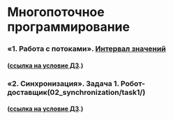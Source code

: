 # Многопоточное программирование

### «1. Работа с потоками». [Интервал значений](01_multithreading/task1/readme.md)
#### ([ссылка на условие ДЗ](https://github.com/netology-code/jd-homeworks/blob/video/multithreading/README.md "Ссылка на GitHub Netologia").)

### «2. Синхронизация». Задача 1. Робот-доставщик(02_synchronization/task1/)
#### ([ссылка на условие ДЗ](https://github.com/netology-code/jd-homeworks/tree/video/synchronization "Ссылка на GitHub Netologia").)
